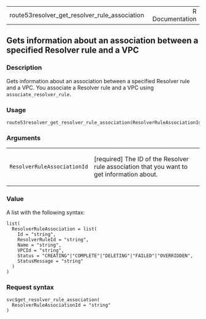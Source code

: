 <table style="width: 100%;">
<tbody>
<tr class="odd">
<td>route53resolver_get_resolver_rule_association</td>
<td style="text-align: right;">R Documentation</td>
</tr>
</tbody>
</table>

## Gets information about an association between a specified Resolver rule and a VPC

### Description

Gets information about an association between a specified Resolver rule
and a VPC. You associate a Resolver rule and a VPC using
`associate_resolver_rule`.

### Usage

    route53resolver_get_resolver_rule_association(ResolverRuleAssociationId)

### Arguments

<table>
<colgroup>
<col style="width: 35%" />
<col style="width: 65%" />
</colgroup>
<tbody>
<tr class="odd">
<td><code
id="route53resolver_get_resolver_rule_association_:_ResolverRuleAssociationId">ResolverRuleAssociationId</code></td>
<td><p>[required] The ID of the Resolver rule association that you want
to get information about.</p></td>
</tr>
</tbody>
</table>

### Value

A list with the following syntax:

    list(
      ResolverRuleAssociation = list(
        Id = "string",
        ResolverRuleId = "string",
        Name = "string",
        VPCId = "string",
        Status = "CREATING"|"COMPLETE"|"DELETING"|"FAILED"|"OVERRIDDEN",
        StatusMessage = "string"
      )
    )

### Request syntax

    svc$get_resolver_rule_association(
      ResolverRuleAssociationId = "string"
    )
